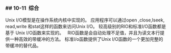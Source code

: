 ### \## 10-11  综合
Unix I/O模型是在操作系统内核中实现的。
应用程序可以通过open ,close,lseek, read,write 和stat这样的函数来访问Unix I/O。 较高级别的RIO和标准I/O函数都是基于 Unix I/O函数来实现的。   RIO函数是会自动处理不足值，并且为读文本行提供一种高效的带缓冲的方法。 标准I/o函数提供了Unix I/O函数的一个更加完整的带缓冲的替代品。
